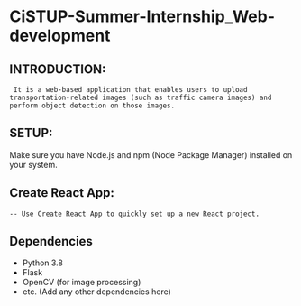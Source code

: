 # CiSTUP-Summer-Internship_Web-development
## INTRODUCTION:
     It is a web-based application that enables users to upload transportation-related images (such as traffic camera images) and perform object detection on those images.
   
## SETUP:
  Make sure you have Node.js and npm (Node Package Manager) installed on your system.
## Create React App:
    -- Use Create React App to quickly set up a new React project.
     
 ## Dependencies

- Python 3.8
- Flask
- OpenCV (for image processing)
- etc. (Add any other dependencies here)
